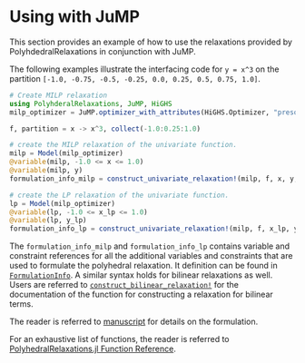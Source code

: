 Using with JuMP
===============

This section provides an example of how to use the relaxations provided by PolyhdedralRelaxations in conjunction with JuMP.


The following examples illustrate the interfacing code for ``y = x^3`` on the partition ``[-1.0, -0.75, -0.5, -0.25, 0.0, 0.25, 0.5, 0.75, 1.0]``. 

```julia 
# Create MILP relaxation 
using PolyhderalRelaxations, JuMP, HiGHS
milp_optimizer = JuMP.optimizer_with_attributes(HiGHS.Optimizer, "presolve" => "on")

f, partition = x -> x^3, collect(-1.0:0.25:1.0)

# create the MILP relaxation of the univariate function.
milp = Model(milp_optimizer)
@variable(milp, -1.0 <= x <= 1.0)
@variable(milp, y)
formulation_info_milp = construct_univariate_relaxation!(milp, f, x, y, partition, true)

# create the LP relaxation of the univariate function.
lp = Model(milp_optimizer)
@variable(lp, -1.0 <= x_lp <= 1.0)
@variable(lp, y_lp)
formulation_info_lp = construct_univariate_relaxation!(milp, f, x_lp, y_lp, partition, false)
```

The `formulation_info_milp` and `formulation_info_lp` contains variable and constraint references for all the additional variables and constraints that are used to formulate the polyhedral relaxation. It definition can be found in [`FormulationInfo`](@ref). A similar syntax holds for bilinear relaxations as well. Users are referred to [`construct_bilinear_relaxation!`](@ref) for the documentation of the function for constructing a relaxation for bilinear terms.
 
The reader is referred to [manuscript](https://arxiv.org/abs/2005.13445) for details on the formulation.

For an exhaustive list of functions, the reader is referred to [PolyhedralRelaxations.jl Function Reference](@ref). 